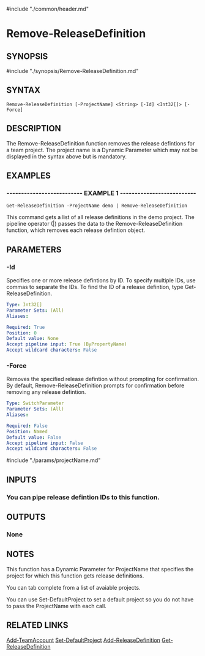 #include "./common/header.md"

# Remove-ReleaseDefinition

## SYNOPSIS
#include "./synopsis/Remove-ReleaseDefinition.md"

## SYNTAX

```
Remove-ReleaseDefinition [-ProjectName] <String> [-Id] <Int32[]> [-Force]
```

## DESCRIPTION
The Remove-ReleaseDefinition function removes the release defintions for a
team project.
The project name is a Dynamic Parameter which may not be
displayed in the syntax above but is mandatory.

## EXAMPLES

### -------------------------- EXAMPLE 1 --------------------------
```
Get-ReleaseDefinition -ProjectName demo | Remove-ReleaseDefinition
```

This command gets a list of all release definitions in the demo project.
The
pipeline operator (|) passes the data to the Remove-ReleaseDefinition
function, which removes each release defintion object.

## PARAMETERS

### -Id
Specifies one or more release defintions by ID.
To specify multiple IDs, use
commas to separate the IDs.
To find the ID of a release defintion, type
Get-ReleaseDefinition.

```yaml
Type: Int32[]
Parameter Sets: (All)
Aliases: 

Required: True
Position: 0
Default value: None
Accept pipeline input: True (ByPropertyName)
Accept wildcard characters: False
```

### -Force
Removes the specified release defintion without prompting for confirmation.
By default, Remove-ReleaseDefinition prompts for confirmation before
removing any release defintion.

```yaml
Type: SwitchParameter
Parameter Sets: (All)
Aliases: 

Required: False
Position: Named
Default value: False
Accept pipeline input: False
Accept wildcard characters: False
```

#include "./params/projectName.md"

## INPUTS

### You can pipe release defintion IDs to this function.

## OUTPUTS

### None

## NOTES
This function has a Dynamic Parameter for ProjectName that specifies the
project for which this function gets release definitions.

You can tab complete from a list of avaiable projects.

You can use Set-DefaultProject to set a default project so you do not have
to pass the ProjectName with each call.

## RELATED LINKS

[Add-TeamAccount](Add-TeamAccount.md)
[Set-DefaultProject](Set-DefaultProject.md)
[Add-ReleaseDefinition](Add-ReleaseDefinition.md)
[Get-ReleaseDefinition](Get-ReleaseDefinition.md)

